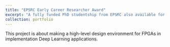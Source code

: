 ```yaml
---
title: "EPSRC Early Career Researcher Award"
excerpt: "A fully funded PhD studentship from EPSRC also available for International Students"
collection: portfolio
---
```

This project is about making a high-level design environment for FPGAs in implementation Deep Learning applications. 